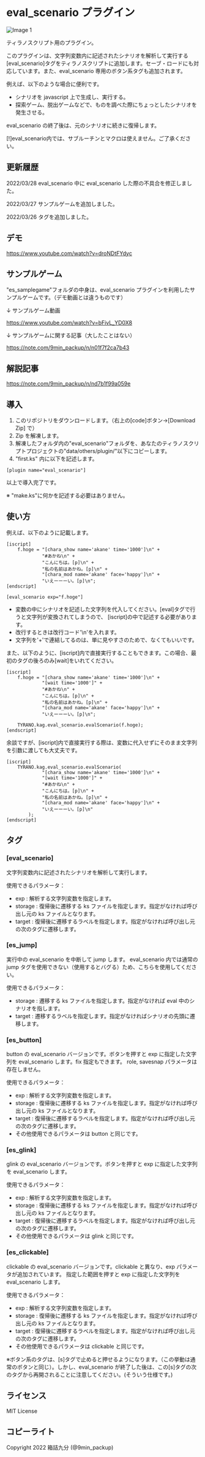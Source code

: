 # eval_scenario プラグイン

![Image 1](image.png)

ティラノスクリプト用のプラグイン。

このプラグインは、文字列変数内に記述されたシナリオを解析して実行する[eval_scenario]タグをティラノスクリプトに追加します。セーブ・ロードにも対応しています。また、eval_scenario 専用のボタン系タグも追加されます。

例えば、以下のような場合に便利です。

-   シナリオを javascript 上で生成し、実行する。
-   探索ゲーム、脱出ゲームなどで、ものを調べた際にちょっとしたシナリオを発生させる。

eval_scenario の終了後は、元のシナリオに続きに復帰します。

[!]eval_scenario内では、サブルーチンとマクロは使えません。ご了承ください。

## 更新履歴

2022/03/28 eval_scenario 中に eval_scenario した際の不具合を修正しました。

2022/03/27 サンプルゲームを追加しました。

2022/03/26 タグを追加しました。

## デモ

https://www.youtube.com/watch?v=droNDtFYdyc

## サンプルゲーム

"es_samplegame"フォルダの中身は、eval_scenario プラグインを利用したサンプルゲームです。（デモ動画とは違うものです）

↓ サンプルゲーム動画

https://www.youtube.com/watch?v=bFivL_YD0X8

↓ サンプルゲームに関する記事（大したことはない）

https://note.com/9min_packup/n/n01f7f2ca7b43

## 解説記事

https://note.com/9min_packup/n/nd7b1f99a059e

## 導入

1. このリポジトリをダウンロードします。（右上の[code]ボタン->[Download Zip] で）
2. Zip を解凍します。
3. 解凍したフォルダ内の"eval_scenario"フォルダを、あなたのティラノスクリプトプロジェクトの"data/others/plugin/"以下にコピーします。
4. "first.ks" 内に以下を記述します。

```
[plugin name="eval_scenario"]
```

以上で導入完了です。

※ "make.ks"に何かを記述する必要はありません。

## 使い方

例えば、以下のように記載します。

```
[iscript]
    f.hoge = "[chara_show name='akane' time='1000']\n" +
             "#あかね\n" +
             "こんにちは。[p]\n" +
             "私の名前はあかね。[p]\n" +
             "[chara_mod name='akane' face='happy']\n" +
             "いえーーーい。[p]\n";
[endscript]

[eval_scenario exp="f.hoge"]

```

-   変数の中にシナリオを記述した文字列を代入してください。[eval]タグで行うと文字列が変換されてしまうので、
    [iscript]の中で記述する必要があります。
-   改行するときは改行コード'\n'を入れます。
-   文字列を'+'で連結してるのは、単に見やすさのためで、なくてもいいです。

また、以下のように、[iscript]内で直接実行することもできます。この場合、最初のタグの後ろのみ[wait]をいれてください。

```
[iscript]
    f.hoge = "[chara_show name='akane' time='1000']\n" +
             "[wait time='1000']" +
             "#あかね\n" +
             "こんにちは。[p]\n" +
             "私の名前はあかね。[p]\n" +
             "[chara_mod name='akane' face='happy']\n" +
             "いえーーーい。[p]\n";

    TYRANO.kag.eval_scenario.evalScenario(f.hoge);
[endscript]
```

余談ですが、[iscript]内で直接実行する際は、変数に代入せずにそのまま文字列を引数に渡しても大丈夫です。

```
[iscript]
    TYRANO.kag.eval_scenario.evalScenario(
             "[chara_show name='akane' time='1000']\n" +
             "[wait time='1000']" +
             "#あかね\n" +
             "こんにちは。[p]\n" +
             "私の名前はあかね。[p]\n" +
             "[chara_mod name='akane' face='happy']\n" +
             "いえーーーい。[p]\n"
        );
[endscript]
```

## タグ

### [eval_scenario]

文字列変数内に記述されたシナリオを解析して実行します。

使用できるパラメータ：

-   exp : 解析する文字列変数を指定します。
-   storage : 復帰後に遷移する ks ファイルを指定します。指定がなければ呼び出し元の ks ファイルとなります。
-   target : 復帰後に遷移するラベルを指定します。指定がなければ呼び出し元の次のタグに遷移します。

### [es_jump]

実行中の eval_scenario を中断して jump します。
eval_scenario 内では通常の jump タグを使用できない（使用するとバグる）ため、こちらを使用してください。

使用できるパラメータ：

-   storage : 遷移する ks ファイルを指定します。指定がなければ eval 中のシナリオを指します。
-   target : 遷移するラベルを指定します。指定がなければシナリオの先頭に遷移します。

### [es_button]

button の eval_scenario バージョンです。ボタンを押すと exp に指定した文字列を eval_scenario します。fix 指定もできます。
role, savesnap パラメータは存在しません。

使用できるパラメータ：

-   exp : 解析する文字列変数を指定します。
-   storage : 復帰後に遷移する ks ファイルを指定します。指定がなければ呼び出し元の ks ファイルとなります。
-   target : 復帰後に遷移するラベルを指定します。指定がなければ呼び出し元の次のタグに遷移します。
-   その他使用できるパラメータは button と同じです。

### [es_glink]

glink の eval_scenario バージョンです。ボタンを押すと exp に指定した文字列を eval_scenario します。

使用できるパラメータ：

-   exp : 解析する文字列変数を指定します。
-   storage : 復帰後に遷移する ks ファイルを指定します。指定がなければ呼び出し元の ks ファイルとなります。
-   target : 復帰後に遷移するラベルを指定します。指定がなければ呼び出し元の次のタグに遷移します。
-   その他使用できるパラメータは glink と同じです。

### [es_clickable]

clickable の eval_scenario バージョンです。clickable と異なり、exp パラメータが追加されています。
指定した範囲を押すと exp に指定した文字列を eval_scenario します。

使用できるパラメータ：

-   exp : 解析する文字列変数を指定します。
-   storage : 復帰後に遷移する ks ファイルを指定します。指定がなければ呼び出し元の ks ファイルとなります。
-   target : 復帰後に遷移するラベルを指定します。指定がなければ呼び出し元の次のタグに遷移します。
-   その他使用できるパラメータは clickable と同じです。

※ボタン系のタグは、[s]タグで止めると押せるようになります。（この挙動は通常のボタンと同じ）。しかし、eval_scenario が終了した後は、この[s]タグの次のタグから再開されることに注意してください。(そういう仕様です。)

## ライセンス

MIT License

## コピーライト

Copyright 2022 箱詰九分 (@9min_packup)
